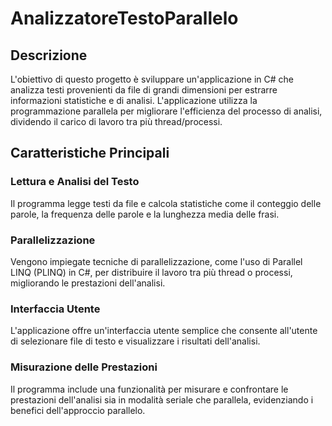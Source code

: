 # AnalizzatoreTestoParallelo

## Descrizione

L'obiettivo di questo progetto è sviluppare un'applicazione in C# che analizza testi provenienti da file di grandi
dimensioni per estrarre informazioni statistiche e di analisi. L'applicazione utilizza la programmazione parallela per
migliorare l'efficienza del processo di analisi, dividendo il carico di lavoro tra più thread/processi.

## Caratteristiche Principali

### Lettura e Analisi del Testo

Il programma legge testi da file e calcola statistiche come il conteggio delle parole, la frequenza delle parole e la
lunghezza media delle frasi.

### Parallelizzazione

Vengono impiegate tecniche di parallelizzazione, come l'uso di Parallel LINQ (PLINQ) in C#, per distribuire il lavoro
tra più thread o processi, migliorando le prestazioni dell'analisi.

### Interfaccia Utente

L'applicazione offre un'interfaccia utente semplice che consente all'utente di selezionare file di testo e visualizzare
i risultati dell'analisi.

### Misurazione delle Prestazioni

Il programma include una funzionalità per misurare e confrontare le prestazioni dell'analisi sia in modalità seriale che
parallela, evidenziando i benefici dell'approccio parallelo.